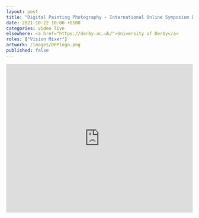 ```yaml
---
layout: post
title: "Digital Painting Photography - International Online Symposium Day 1"
date: 2021-10-22 10:00 +0100
categories: video live
elsewhere: <a href="https://derby.ac.uk/">University of Derby</a>
roles: ["Vision Mixer"]
artwork: /images/DPPlogo.png
published: false
---
```


<iframe width="100%" height="400em" src="https://www.youtube.com/embed/ytB0QZAHfcI" frameborder="0" allow="accelerometer; autoplay; clipboard-write; encrypted-media; gyroscope; picture-in-picture" allowfullscreen></iframe>